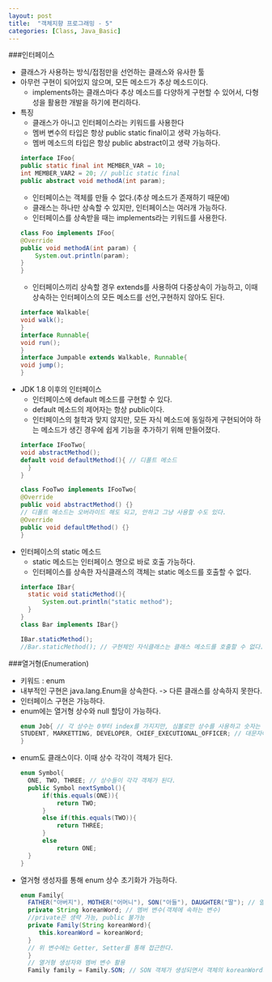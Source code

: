 ```yaml
---
layout: post
title:  "객체지향 프로그래밍 - 5"
categories: [Class, Java_Basic]
---
```


###인터페이스
- 클래스가 사용하는 방식/접점만을 선언하는 클래스와 유사한 툴
- 아무런 구현이 되어있지 않으며, 모든 메소드가 추상 메소드이다.
    * implements하는 클래스마다 추상 메소드를 다양하게 구현할 수 있어서, 다형성을 활용한 개발을 하기에 편리하다.
- 특징
    * 클래스가 아니고 인터페이스라는 키워드를 사용한다
    * 멤버 변수의 타입은 항상 public static final이고 생략 가능하다.
    * 멤버 메소드의 타입은 항상 public abstract이고 생략 가능하다.
    ```java
    interface IFoo{
    public static final int MEMBER_VAR = 10;
    int MEMBER_VAR2 = 20; // public static final
    public abstract void methodA(int param);
    ```
    * 인터페이스는 객체를 만들 수 없다.(추상 메소드가 존재하기 때문에)
    * 클래스는 하나만 상속할 수 있지만, 인터페이스는 여러개 가능하다.
    * 인터페이스를 상속받을 때는 implements라는 키워드를 사용한다.
    ```java
    class Foo implements IFoo{
    @Override
    public void methodA(int param) {
        System.out.println(param);
    }
    }
    ```
    * 인터페이스끼리 상속할 경우 extends를 사용하여 다중상속이 가능하고, 이때 상속하는 인터페이스의 모든 메소드를 선언,구현하지 않아도 된다.
    ```java
    interface Walkable{
    void walk();
    }
	interface Runnable{
    void run();
  	}
	interface Jumpable extends Walkable, Runnable{
    void jump();
	}
    ```
- JDK 1.8 이후의 인터페이스
    * 인터페이스에 default 메소드를 구현할 수 있다.
    * default 메소드의 제어자는 항상 public이다.
    * 인터페이스의 철학과 맞지 않지만, 모든 자식 메소드에 동일하게 구현되어야 하는 메소드가 생긴 경우에 쉽게 기능을 추가하기 위해 만들어졌다.
    ```java
    interface IFooTwo{
    void abstractMethod();
    default void defaultMethod(){ // 디폴트 메소드
      }
    }
    ```
    ```java
    class FooTwo implements IFooTwo{
    @Override
    public void abstractMethod() {}
    // 디폴트 메소드는 오버라이드 해도 되고, 안하고 그냥 사용할 수도 있다.
    @Override
    public void defaultMethod() {}
	}
    ```
- 인터페이스의 static 메소드
  * static 메소드는 인터페이스 명으로 바로 호출 가능하다.
  * 인터페이스를 상속한 자식클래스의 객체는 static 메소드를 호출할 수 없다.
  ```java
  interface IBar{
  	static void staticMethod(){
    	System.out.println("static method");
  	}
  }
  class Bar implements IBar{}
  ```
  ```java
  IBar.staticMethod();
  //Bar.staticMethod(); // 구현체인 자식클래스는 클래스 메소드를 호출할 수 없다.
  ```

###열거형(Enumeration)
- 키워드 : enum
- 내부적인 구현은 java.lang.Enum을 상속한다. -> 다른 클래스를 상속하지 못한다.
- 인터페이스 구현은 가능하다.
- enum에는 열거형 상수와 null 할당이 가능하다.
  ```java
  enum Job{ // 각 상수는 0부터 index를 가지지만, 심볼로만 상수를 사용하고 숫자는 사용하지 않는다.
  STUDENT, MARKETTING, DEVELOPER, CHIEF_EXECUTIONAL_OFFICER; // 대문자에 공백은 언더바로 표현하는것이 관례
  }
  ```
- enum도 클래스이다. 이때 상수 각각이 객체가 된다.
  ```java
  enum Symbol{
    ONE, TWO, THREE; // 상수들이 각각 객체가 된다.
    public Symbol nextSymbol(){
        if(this.equals(ONE)){
            return TWO;
        }
        else if(this.equals(TWO)){
            return THREE;
        }
        else
            return ONE;
    }
  }
  ```
- 열거형 생성자를 통해 enum 상수 초기화가 가능하다.
  ```java
  enum Family{
    FATHER("아버지"), MOTHER("어머니"), SON("아들"), DAUGHTER("딸"); // 열거형 상수(객체)
    private String koreanWord; // 멤버 변수(객체에 속하는 변수)
    //private은 생략 가능, public 불가능
    private Family(String koreanWord){
       this.koreanWord = koreanWord;
    }
    // 위 변수에는 Getter, Setter를 통해 접근한다.
    }
    // 열거형 생성자와 멤버 변수 활용
    Family family = Family.SON; // SON 객체가 생성되면서 객체의 koreanWord가 아들로 초기화 된다.
  ```
  
  